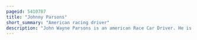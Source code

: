 ```yaml
---
pageid: 5410787
title: "Johnny Parsons"
short_summary: "American racing driver"
description: "John Wayne Parsons is an american Race Car Driver. He is the Son of indianapolis 500 Winner Johnnie Parsons from 1950. He drove indy Cars at the usac national Championship and also drove Dirt Cars at the usac Championship. Parsons made Twelve Starts at the Indianapolis 500, with a best Finish of 5th in 1977 and 1985."
---
```

